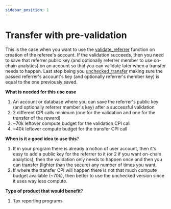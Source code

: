 ```yaml
---
sidebar_position: 1
---
```



# Transfer with pre-validation 

This is the case when you want to use the [validate_referrer](../functions/validate) function on creation of the referee's account. If the validation succeeds, then you need to save that referrer public key (and optionally referrer member to use on-chain analytics) on an account so that you can validate later when a transfer needs to happen. Last step being you [unchecked_transfer](../functions/transfer) making sure the passed referrer's account's key (and optionally referrer's member key) is equal to the one previously saved.

**What is needed for this use case**

1. An account or database where you can save the referrer's public key (and optionally referrer member's key) after a successful validation
2. 2 different CPI calls minimum (one for the validation and one for the transfer of the reward)
3. ~70k leftover compute budget for the validation CPI call
4. ~40k leftover compute budget for the transfer CPI call

**When is it a good idea to use this**?

1. If in your program there is already a notion of user account, then it's easy to add a public key for the referrer to it (or 2 if you want on-chain analytics), then the validation only needs to happen once and then you can transfer (lighter than the secure) any number of times you want.
2. If where the transfer CPI will happen there is not that much compute budget available (~70k), then better to use the unchecked version since it uses way less compute.

**Type of product that would benefit**?

1. Tax reporting programs
